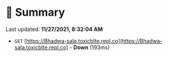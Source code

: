 # 📖 Summary
Last updated: **11/27/2021, 8:32:04 AM**

- `GET` [https://Bhadwa-sala.toxicblte.repl.co](https://Bhadwa-sala.toxicblte.repl.co) - **Down** (193ms)
